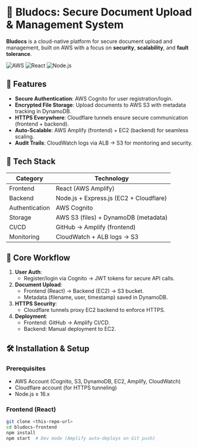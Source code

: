 # 📄 Bludocs: Secure Document Upload & Management System  

**Bludocs** is a cloud-native platform for secure document upload and management, built on AWS with a focus on **security**, **scalability**, and **fault tolerance**.  

![AWS](https://img.shields.io/badge/AWS-%23FF9900.svg?style=for-the-badge&logo=amazon-aws&logoColor=white) 
![React](https://img.shields.io/badge/React-20232A?style=for-the-badge&logo=react&logoColor=61DAFB) 
![Node.js](https://img.shields.io/badge/Node.js-339933?style=for-the-badge&logo=nodedotjs&logoColor=white)  

## 🚀 Features  
- **Secure Authentication**: AWS Cognito for user registration/login.  
- **Encrypted File Storage**: Upload documents to AWS S3 with metadata tracking in DynamoDB.  
- **HTTPS Everywhere**: Cloudflare tunnels ensure secure communication (frontend + backend).  
- **Auto-Scalable**: AWS Amplify (frontend) + EC2 (backend) for seamless scaling.  
- **Audit Trails**: CloudWatch logs via ALB → S3 for monitoring and security.  

## 🧩 Tech Stack  
| **Category**       | **Technology**                          |  
|---------------------|----------------------------------------|  
| Frontend            | React (AWS Amplify)                     |  
| Backend             | Node.js + Express.js (EC2 + Cloudflare) |  
| Authentication      | AWS Cognito                             |  
| Storage             | AWS S3 (files) + DynamoDB (metadata)    |  
| CI/CD               | GitHub → Amplify (frontend)             |  
| Monitoring          | CloudWatch + ALB logs → S3              |  

## 🔐 Core Workflow  
1. **User Auth**:  
   - Register/login via Cognito → JWT tokens for secure API calls.  
2. **Document Upload**:  
   - Frontend (React) → Backend (EC2) → S3 bucket.  
   - Metadata (filename, user, timestamp) saved in DynamoDB.  
3. **HTTPS Security**:  
   - Cloudflare tunnels proxy EC2 backend to enforce HTTPS.  
4. **Deployment**:  
   - Frontend: GitHub → Amplify CI/CD.  
   - Backend: Manual deployment to EC2.  

## 🛠️ Installation & Setup  
### Prerequisites  
- AWS Account (Cognito, S3, DynamoDB, EC2, Amplify, CloudWatch)  
- Cloudflare account (for HTTPS tunneling)  
- Node.js ≥ 16.x  

### Frontend (React)  
```bash
git clone <this-repo-url>  
cd bludocs-frontend  
npm install  
npm start  # Dev mode (Amplify auto-deploys on Git push)  
